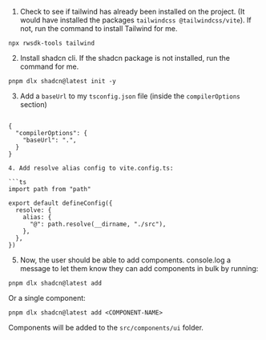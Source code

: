 1. Check to see if tailwind has already been installed on the project. (It would have installed the packages `tailwindcss @tailwindcss/vite`). If not, run the command to install Tailwind for me.

```
npx rwsdk-tools tailwind
```

2. Install shadcn cli. If the shadcn package is not installed, run the command for me.

```
pnpm dlx shadcn@latest init -y
```

3. Add a `baseUrl` to my `tsconfig.json` file (inside the `compilerOptions` section)

```

{
  "compilerOptions": {
    "baseUrl": ".",
  }
}

4. Add resolve alias config to vite.config.ts:

```ts
import path from "path"

export default defineConfig({
  resolve: {
    alias: {
      "@": path.resolve(__dirname, "./src"),
    },
  },
})
```

5. Now, the user should be able to add components. console.log a message to let them know they can add components in bulk by running:

```
pnpm dlx shadcn@latest add
```

Or a single component:

```
pnpm dlx shadcn@latest add <COMPONENT-NAME>
```

Components will be added to the `src/components/ui` folder.
